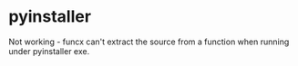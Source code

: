 # pyinstaller

Not working - funcx can't extract the source from a function when running
under pyinstaller exe.
